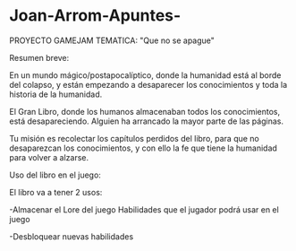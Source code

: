
 # Joan-Arrom-Apuntes-

PROYECTO GAMEJAM TEMATICA: "Que no se apague"

Resumen breve:

En un mundo mágico/postapocalíptico, donde la humanidad está al borde del colapso, y están empezando a desaparecer los conocimientos y toda la historia de la humanidad.

El Gran Libro, donde los humanos almacenaban todos los conocimientos, está desapareciendo. Alguien ha arrancado la mayor parte de las páginas.

Tu misión es recolectar los capítulos perdidos del libro, para que no desaparezcan los conocimientos, y con ello la fe que tiene la humanidad para volver a alzarse.

Uso del libro en el juego:

El libro va a tener 2 usos:

-Almacenar el Lore del juego Habilidades que el jugador podrá usar en el juego

-Desbloquear nuevas habilidades 

